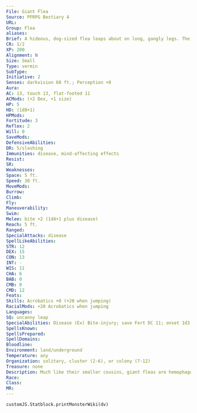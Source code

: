 ```yaml
---
File: Giant Flea
Source: PFRPG Bestiary 4
URL: 
Group: Flea
aliases: 
Brief: A hideous, dog-sized flea leaps about on long, gangly legs. The sharp, jagged edges of its jaws greedily clatter for blood.
CR: 1/2
XP: 200
Alignment: N
Size: Small
Type: vermin
SubType: 
Initiative: 2
Senses: darkvision 60 ft.; Perception +0
Aura: 
AC: 13, touch 13, flat-footed 11
ACMods: (+2 Dex, +1 size)
HP: 5
HD: (1d8+1)
HPMods: 
Fortitude: 3
Reflex: 2
Will: 0
SaveMods: 
DefensiveAbilities: 
DR: 5/slashing
Immunities: disease, mind-affecting effects
Resist: 
SR: 
Weaknesses: 
Space: 5 ft.
Speed: 30 ft.
MoveMods: 
Burrow: 
Climb: 
Fly: 
Maneuverability: 
Swim: 
Melee: bite +2 (1d4+1 plus disease)
Reach: 5 ft.
Ranged: 
SpecialAttacks: disease
SpellLikeAbilities: 
STR: 12
DEX: 15
CON: 13
INT: -
WIS: 11
CHA: 6
BAB: 0
CMB: 0
CMD: 12
Feats: 
Skills: Acrobatics +0 (+20 when jumping)
RacialMods: +20 Acrobatics when jumping
Languages: 
SQ: uncanny leap
SpecialAbilities: Disease (Ex) Bite-injury; save Fort DC 11; onset 1d3 days; frequency 1 day; effect 1 Con damage; cure 1 save. The save DC is Constitution-based  Uncanny Leap (Ex) As a full-round action, a giant flea can jump up to 120 feet. A flea can treat this jump as a charge, as long as the leap is made in a straight line.
SpellsKnown: 
SpellsPrepared: 
SpellDomains: 
Bloodline: 
Environment: land/underground
Temperature: any
Organization: solitary, cluster (2-6), or colony (7-12)
Treasure: none
Description: Much like their smaller cousins, giant fleas are hemophagous insects that live in any kind of environment where they can feed upon blood. These creatures possess surprising agility and strength. Able to leap great distances, they flit about mindlessly, looking for easy prey. A giant flea can go for several months without feeding, but then gorges after such a fast. A witch can take a giant flea as a familiar. Like all vermin, a giant flea gains 1 point of Intelligence when it becomes a familiar. A giant flea familiar grants its master a +3 bonus on Fortitude saves against disease.
Race: 
Class: 
MR: 
---
```

```dataviewjs
customJS.Statblock.printMonsterWiki(dv)
```
